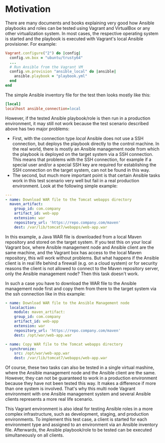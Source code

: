 # Motivation

There are many documents and books explaining very good how Ansible playbooks
and roles can be tested using Vagrant and VirtualBox or any other virtualization
system. In most cases, the respective operating system is started and
the playbook is executed with Vagrant's local Ansible provisioner. For example:

```ruby hl_lines="2 6"
Vagrant.configure("2") do |config|
  config.vm.box = "ubuntu/trusty64"
  ...
  # Run Ansible from the Vagrant VM
  config.vm.provision "ansible_local" do |ansible|
    ansible.playbook = "playbook.yml"
  end
end
```

The simple Ansible inventory file for the test then looks mostly like this:

```ini
[local]
localhost ansible_connection=local
```

However, if the tested Ansible playbook/role is then run in a production
environment, it may still not work because the test scenario described above has
two major problems:

* First, with the connection type *local* Ansible does not use a SSH connection,
but deploys the playbook directly to the control machine. In the real world, 
there is mostly an Ansible management node from which the playbook is deployed 
on the target system via a SSH connection. This means that problems with the SSH
connection, for example if a special user and/or a special SSH key are required
for establishing the SSH connection on the target system, can not be found in
this way.
* The second, but much more important point is that certain Ansible tasks work
in this test scenario very well but fail in a real production environment. Look
at the following simple example:


```yaml
---
- name: Download WAR file to the Tomcat webapps directory
  maven_artifact:
    group_id: com.company
    artifact_id: web-app
    extension: war
    repository_url: 'https://repo.company.com/maven'
    dest: /var/lib/tomcat7/webapps/web-app.war
```

In this example, a Java WAR file is downloaded from a local Maven repository and
stored on the target system. If you test this on your local Vagrant box, where
Ansible management node and Ansible client are the same machine, and the Vagrant
box has access to the local Maven repository, this will work without problems.
But what happens if the Ansible client is in real life behind a firewall (e.g.
on a cloud system) or for security reasons the client is not allowed to connect
to the Maven repository server, only the Ansible management node? Then this
task doesn't work.

In such a case you have to download the WAR file to the Ansible
management node first and copy them from there to the target system via the ssh
connection like in this example:


```yaml
- name: Download WAR file to the Ansible Management node
  localaction:
    module: maven_artifact:
    group_id: com.company
    artifact_id: web-app
    extension: war
    repository_url: 'https://repo.company.com/maven'
    dest: /opt/war/web-app.war

- name: Copy WAR file to the Tomcat webapps directory
  synchronize:
    src: /opt/war/web-app.war
    dest: /var/lib/tomcat7/webapps/web-app.war
```

Of course, these two tasks can also be tested in a single virtual mashine,
where the Ansible management node and the Ansible client are the same. 
However, they can not be guaranteed to work in a production environment because
they have not been tested this way. It makes a difference if more than one
system is involved. That's why this multi node Vagrant environment with one
Ansible management system and several Ansible clients represents a more real
life scenario.

This Vagrant environment is also ideal for testing Ansible roles in a more
complex infrastructure, such as development, staging, and production
environments. To implement this test case, a client is started for each
environment type and assigned to an environment via an Ansible inventory file.
Afterwards, the Ansible playbook/role to be tested can be
executed simultaneously on all clients.

